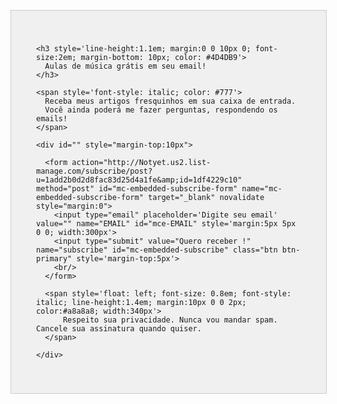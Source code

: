 <div style="float: left; background:#f0f0f0; border:1px solid #ccc; width:100%; margin-top:30px">

  <div class="" style='float: left; padding:40px'>
    
    <h3 style='line-height:1.1em; margin:0 0 10px 0; font-size:2em; margin-bottom: 10px; color: #4D4DB9'>
      Aulas de música grátis em seu email!
    </h3>

    <span style='font-style: italic; color: #777'>
      Receba meus artigos fresquinhos em sua caixa de entrada.
      Você ainda poderá me fazer perguntas, respondendo os emails!
    </span>
      
    <div id="" style="margin-top:10px">
      
      <form action="http://Notyet.us2.list-manage.com/subscribe/post?u=1add2b0d2d8fac83d25d4a1fe&amp;id=1df4229c10" method="post" id="mc-embedded-subscribe-form" name="mc-embedded-subscribe-form" target="_blank" novalidate style="margin:0">
        <input type="email" placeholder='Digite seu email' value="" name="EMAIL" id="mce-EMAIL" style='margin:5px 5px 0 0; width:300px'>
        <input type="submit" value="Quero receber !" name="subscribe" id="mc-embedded-subscribe" class="btn btn-primary" style='margin-top:5px'>
        <br/>
      </form>

      <span style='float: left; font-size: 0.8em; font-style: italic; line-height:1.4em; margin:10px 0 0 2px; color:#a8a8a8; width:340px'>
          Respeito sua privacidade. Nunca vou mandar spam. Cancele sua assinatura quando quiser.
      </span>

    </div>

  </div>
  
</div>

<script type="text/javascript" charset="utf-8">
  $(function(){
    $('#mc-embedded-subscribe').click(function(e){
      _gaq.push(['_trackEvent', 'assinar', 'submit', 'email', 1]);
    });
  })
</script>